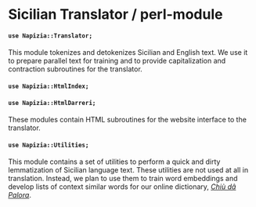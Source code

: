 # Sicilian Translator / perl-module


#### `use Napizia::Translator;`

This module tokenizes and detokenizes Sicilian and English text.  We use it to prepare parallel text for training and to provide capitalization and contraction subroutines for the translator.


#### `use Napizia::HtmlIndex;`
#### `use Napizia::HtmlDarreri;`

These modules contain HTML subroutines for the website interface to the translator.


#### `use Napizia::Utilities;`

This module contains a set of utilities to perform a quick and dirty lemmatization of Sicilian language text.  These utilities are not used at all in translation.  Instead, we plan to use them to train word embeddings and develop lists of context similar words for our online dictionary, [_Chiù dâ Palora_](https://www.napizia.com/cgi-bin/cchiu-da-palora.pl).

